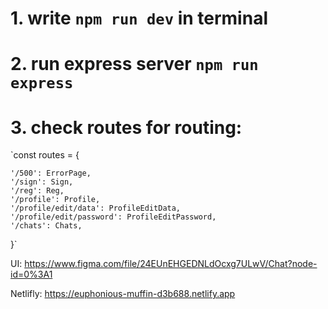 # 1. write `npm run dev` in terminal
# 2. run express server `npm run express`
# 3. check routes for routing:
`const routes = {

    '/500': ErrorPage,
    '/sign': Sign,
    '/reg': Reg,
    '/profile': Profile,
    '/profile/edit/data': ProfileEditData,
    '/profile/edit/password': ProfileEditPassword,
    '/chats': Chats,
}`

UI: https://www.figma.com/file/24EUnEHGEDNLdOcxg7ULwV/Chat?node-id=0%3A1

Netlifly: https://euphonious-muffin-d3b688.netlify.app

